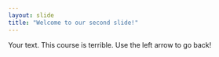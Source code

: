 ```yaml
---
layout: slide
title: "Welcome to our second slide!"
---
```

Your text. This course is terrible.
Use the left arrow to go back!
